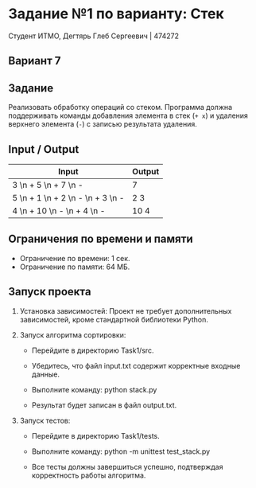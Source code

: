 # Задание №1 по варианту: Стек
Студент ИТМО, Дегтярь Глеб Сергеевич | 474272
## Вариант 7

## Задание
Реализовать обработку операций со стеком. Программа должна поддерживать команды добавления элемента в стек (`+ x`) и удаления верхнего элемента (`-`) с записью результата удаления.

## Input / Output

| Input              | Output |
|---------------------|--------|
| 3 \n + 5 \n + 7 \n - | 7      |
| 5 \n + 1 \n + 2 \n - \n + 3 \n - | 2 3 |
| 4 \n + 10 \n - \n + 4 \n - | 10 4 |

## Ограничения по времени и памяти

- Ограничение по времени: 1 сек.
- Ограничение по памяти: 64 МБ.

## Запуск проекта

1. Установка зависимостей: Проект не требует дополнительных зависимостей, кроме стандартной библиотеки Python.

2. Запуск алгоритма сортировки:

   - Перейдите в директорию Task1/src.
   - Убедитесь, что файл input.txt содержит корректные входные данные. 
   - Выполните команду:
          python stack.py 
     
   - Результат будет записан в файл output.txt.

3. Запуск тестов:

   - Перейдите в директорию Task1/tests.
   - Выполните команду:
          python -m unittest test_stack.py
     
   - Все тесты должны завершиться успешно, подтверждая корректность работы алгоритма.
